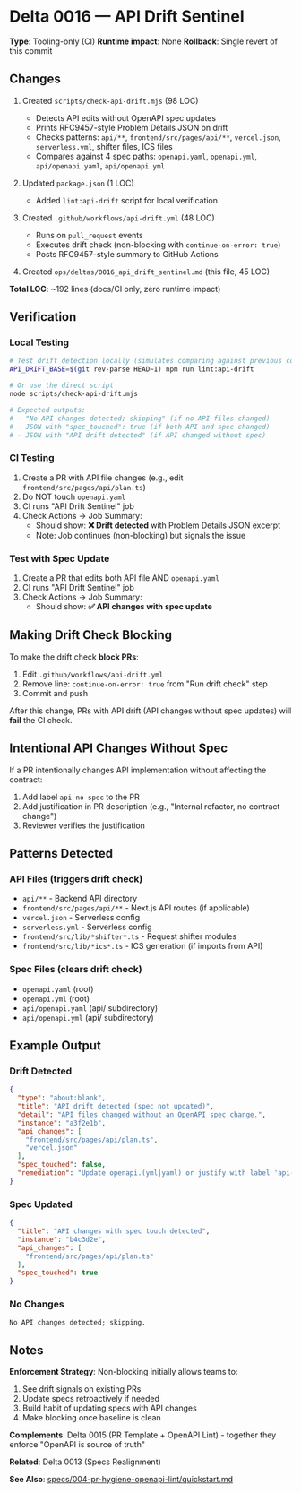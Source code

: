# Delta 0016 — API Drift Sentinel

**Type**: Tooling-only (CI)
**Runtime impact**: None
**Rollback**: Single revert of this commit

## Changes

1. Created `scripts/check-api-drift.mjs` (98 LOC)
   - Detects API edits without OpenAPI spec updates
   - Prints RFC9457-style Problem Details JSON on drift
   - Checks patterns: `api/**`, `frontend/src/pages/api/**`, `vercel.json`, `serverless.yml`, shifter files, ICS files
   - Compares against 4 spec paths: `openapi.yaml`, `openapi.yml`, `api/openapi.yaml`, `api/openapi.yml`

2. Updated `package.json` (1 LOC)
   - Added `lint:api-drift` script for local verification

3. Created `.github/workflows/api-drift.yml` (48 LOC)
   - Runs on `pull_request` events
   - Executes drift check (non-blocking with `continue-on-error: true`)
   - Posts RFC9457-style summary to GitHub Actions

4. Created `ops/deltas/0016_api_drift_sentinel.md` (this file, 45 LOC)

**Total LOC**: ~192 lines (docs/CI only, zero runtime impact)

## Verification

### Local Testing
```bash
# Test drift detection locally (simulates comparing against previous commit)
API_DRIFT_BASE=$(git rev-parse HEAD~1) npm run lint:api-drift

# Or use the direct script
node scripts/check-api-drift.mjs

# Expected outputs:
# - "No API changes detected; skipping" (if no API files changed)
# - JSON with "spec_touched": true (if both API and spec changed)
# - JSON with "API drift detected" (if API changed without spec)
```

### CI Testing
1. Create a PR with API file changes (e.g., edit `frontend/src/pages/api/plan.ts`)
2. Do NOT touch `openapi.yaml`
3. CI runs "API Drift Sentinel" job
4. Check Actions → Job Summary:
   - Should show: **❌ Drift detected** with Problem Details JSON excerpt
   - Note: Job continues (non-blocking) but signals the issue

### Test with Spec Update
1. Create a PR that edits both API file AND `openapi.yaml`
2. CI runs "API Drift Sentinel" job
3. Check Actions → Job Summary:
   - Should show: **✅ API changes with spec update**

## Making Drift Check Blocking

To make the drift check **block PRs**:

1. Edit `.github/workflows/api-drift.yml`
2. Remove line: `continue-on-error: true` from "Run drift check" step
3. Commit and push

After this change, PRs with API drift (API changes without spec updates) will **fail** the CI check.

## Intentional API Changes Without Spec

If a PR intentionally changes API implementation without affecting the contract:

1. Add label `api-no-spec` to the PR
2. Add justification in PR description (e.g., "Internal refactor, no contract change")
3. Reviewer verifies the justification

## Patterns Detected

### API Files (triggers drift check)
- `api/**` - Backend API directory
- `frontend/src/pages/api/**` - Next.js API routes (if applicable)
- `vercel.json` - Serverless config
- `serverless.yml` - Serverless config
- `frontend/src/lib/*shifter*.ts` - Request shifter modules
- `frontend/src/lib/*ics*.ts` - ICS generation (if imports from API)

### Spec Files (clears drift check)
- `openapi.yaml` (root)
- `openapi.yml` (root)
- `api/openapi.yaml` (api/ subdirectory)
- `api/openapi.yml` (api/ subdirectory)

## Example Output

### Drift Detected
```json
{
  "type": "about:blank",
  "title": "API drift detected (spec not updated)",
  "detail": "API files changed without an OpenAPI spec change.",
  "instance": "a3f2e1b",
  "api_changes": [
    "frontend/src/pages/api/plan.ts",
    "vercel.json"
  ],
  "spec_touched": false,
  "remediation": "Update openapi.(yml|yaml) or justify with label 'api-no-spec'."
}
```

### Spec Updated
```json
{
  "title": "API changes with spec touch detected",
  "instance": "b4c3d2e",
  "api_changes": [
    "frontend/src/pages/api/plan.ts"
  ],
  "spec_touched": true
}
```

### No Changes
```
No API changes detected; skipping.
```

## Notes

**Enforcement Strategy**: Non-blocking initially allows teams to:
1. See drift signals on existing PRs
2. Update specs retroactively if needed
3. Build habit of updating specs with API changes
4. Make blocking once baseline is clean

**Complements**: Delta 0015 (PR Template + OpenAPI Lint) - together they enforce "OpenAPI is source of truth"

**Related**: Delta 0013 (Specs Realignment)

**See Also**: [specs/004-pr-hygiene-openapi-lint/quickstart.md](../../specs/004-pr-hygiene-openapi-lint/quickstart.md)
